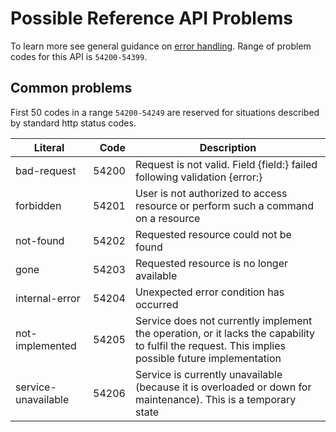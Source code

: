 Possible Reference API Problems
=================

To learn more see general guidance on [error handling](common-getstarted.html#error-handling).
Range of problem codes for this API is `54200-54399`.

Common problems
---------------

First 50 codes in a range `54200-54249` are reserved for situations described by standard http status codes.

Literal |  Code | Description                                          
------------------------------------ | -----:| ---------------------------------------------------  
bad-request                      | 54200 | Request is not valid. Field {field:} failed following validation {error:}
forbidden                        | 54201 | User is not authorized to access resource or perform such a command on a resource
not-found                        | 54202 | Requested resource could not be found
gone                             | 54203 | Requested resource is no longer available
internal-error                   | 54204 | Unexpected error condition has occurred
not-implemented                  | 54205 | Service does not currently implement the operation, or it lacks the capability to fulfil the request. This implies possible future implementation
service-unavailable              | 54206 | Service is currently unavailable (because it is overloaded or down for maintenance). This is a temporary state
